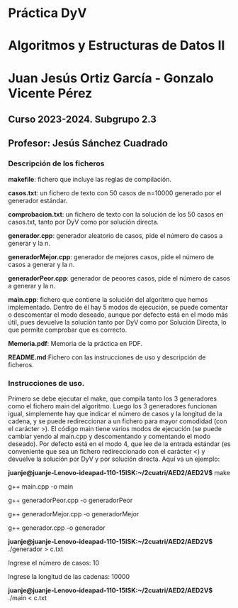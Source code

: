 # Práctica DyV
# Algoritmos y Estructuras de Datos II
# Juan Jesús Ortiz García - Gonzalo Vicente Pérez
## Curso 2023-2024. Subgrupo 2.3
## Profesor: Jesús Sánchez Cuadrado

### Descripción de los ficheros

**makefile**: fichero que incluye las reglas de compilación.


**casos.txt**: un fichero de texto con 50 casos de n=10000 generado por el generador estándar.


**comprobacion.txt**: un fichero de texto con la solución de los 50 casos en casos.txt, tanto por DyV como por solución directa.

**generador.cpp**: generador aleatorio de casos, pide el número de casos a generar y la n.

**generadorMejor.cpp**: generador de mejores casos, pide el número de casos a generar y la n.

**generadorPeor.cpp**: generador de peoores casos, pide el número de casos a generar y la n.

**main.cpp**: fichero que contiene la solución del algoritmo que hemos implementado. Dentro de él hay 5 modos de ejecución, se puede comentar o descomentar el modo deseado, aunque por defecto está en el modo más útil, pues devuelve la solución tanto por DyV como por Solución Directa, lo que permite comprobar que es correcto.

**Memoria.pdf**: Memoria de la práctica en PDF.


**README.md**:Fichero con las instrucciones de uso y descripción de ficheros.


### Instrucciones de uso.
Primero se debe ejecutar el make, que compila tanto los 3 generadores como el fichero main del algoritmo. Luego los 3 generadores funcionan igual, simplemente hay que indicar el número de casos y la longitud de la cadena, y se puede redireccionar a un fichero para mayor comodidad (con el carácter >). El código main tiene varios modos de ejecución (se puede cambiar yendo al main.cpp y descomentando y comentando el modo deseado). Por defecto está en el modo 4, que lee de la entrada estándar (es conveniente que sea un fichero redireccionado con el carácter <) y devuelve la solución por DyV y por solución directa. Aquí va un ejemplo:


**juanje@juanje-Lenovo-ideapad-110-15ISK:~/2cuatri/AED2/AED2V$** make


g++ main.cpp -o main


g++ generadorPeor.cpp -o generadorPeor


g++ generadorMejor.cpp -o generadorMejor


g++ generador.cpp -o generador


**juanje@juanje-Lenovo-ideapad-110-15ISK:~/2cuatri/AED2/AED2V$** ./generador > c.txt


Ingrese el número de casos: 10


Ingrese la longitud de las cadenas: 10000


**juanje@juanje-Lenovo-ideapad-110-15ISK:~/2cuatri/AED2/AED2V$** ./main < c.txt

